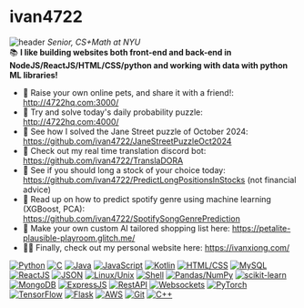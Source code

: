 # ivan4722
![header](https://i.imgur.com/ldbOX1J.png)
*Senior, CS+Math at NYU*\
📚 **I like building websites both front-end and back-end in NodeJS/ReactJS/HTML/CSS/python and working with data with python ML libraries!**
- 🐶 Raise your own online pets, and share it with a friend!: http://4722hq.com:3000/
- 🧩 Try and solve today's daily probability puzzle: http://4722hq.com:4000/
- 🧩 See how I solved the Jane Street puzzle of October 2024: https://github.com/ivan4722/JaneStreetPuzzleOct2024
- 🤖 Check out my real time translation discord bot: https://github.com/ivan4722/TranslaDORA
- 💸 See if you should long a stock of your choice today: https://github.com/ivan4722/PredictLongPositionsInStocks (not financial advice)
- 🎵 Read up on how to predict spotify genre using machine learning (XGBoost, PCA): https://github.com/ivan4722/SpotifySongGenrePrediction
- 🥑 Make your own custom AI tailored shopping list here: https://petalite-plausible-playroom.glitch.me/
- 🧍‍♂️ Finally, check out my personal website here: https://ivanxiong.com/

[![Python](https://img.shields.io/badge/-Python-3776AB?logo=python&logoColor=white&style=for-the-badge)](https://www.python.org/)
[![C](https://img.shields.io/badge/-C-A8B9CC?logo=c&logoColor=white&style=for-the-badge)](https://en.wikipedia.org/wiki/C_(programming_language))
[![Java](https://img.shields.io/badge/-Java-007396?logo=java&logoColor=white&style=for-the-badge)](https://www.java.com/)
[![JavaScript](https://img.shields.io/badge/-JavaScript-F7DF1E?logo=javascript&logoColor=black&style=for-the-badge)](https://developer.mozilla.org/en-US/docs/Web/JavaScript)
[![Kotlin](https://img.shields.io/badge/-Kotlin-0095D5?logo=kotlin&logoColor=white&style=for-the-badge)](https://kotlinlang.org/)
[![HTML/CSS](https://img.shields.io/badge/-HTML%2FCSS-E34F26?logo=html5&logoColor=white&style=for-the-badge)](https://developer.mozilla.org/en-US/docs/Web/HTML)
[![MySQL](https://img.shields.io/badge/-MySQL-4479A1?logo=mysql&logoColor=white&style=for-the-badge)](https://www.mysql.com/)
[![ReactJS](https://img.shields.io/badge/-ReactJS-61DAFB?logo=react&logoColor=white&style=for-the-badge)](https://reactjs.org/)
[![JSON](https://img.shields.io/badge/-JSON-000000?logo=json&logoColor=white&style=for-the-badge)](https://www.json.org/)
[![Linux/Unix](https://img.shields.io/badge/-Linux%2FUnix-000000?logo=linux&logoColor=white&style=for-the-badge)](https://www.linux.org/)
[![Shell](https://img.shields.io/badge/-Shell-5391FE?logo=gnu-bash&logoColor=white&style=for-the-badge)](https://www.gnu.org/software/bash/)
[![Pandas/NumPy](https://img.shields.io/badge/-Pandas%2FNumPy-4EABD6?logo=pandas&logoColor=white&style=for-the-badge)](https://pandas.pydata.org/)
[![scikit-learn](https://img.shields.io/badge/-scikit--learn-F7931E?logo=scikit-learn&logoColor=white&style=for-the-badge)](https://scikit-learn.org/)
[![MongoDB](https://img.shields.io/badge/-MongoDB-47A248?logo=mongodb&logoColor=white&style=for-the-badge)](https://www.mongodb.com/)
[![ExpressJS](https://img.shields.io/badge/-ExpressJS-000000?logo=express&logoColor=white&style=for-the-badge)](https://expressjs.com/)
[![RestAPI](https://img.shields.io/badge/-RestAPI-009688?logo=rest&logoColor=white&style=for-the-badge)](https://restfulapi.net/)
[![Websockets](https://img.shields.io/badge/-Websockets-4A90E2?logo=websocket&logoColor=white&style=for-the-badge)](https://developer.mozilla.org/en-US/docs/Web/API/WebSockets_API)
[![PyTorch](https://img.shields.io/badge/-PyTorch-EE4C2C?logo=pytorch&logoColor=white&style=for-the-badge)](https://pytorch.org/)
[![TensorFlow](https://img.shields.io/badge/-TensorFlow-FF6F00?logo=tensorflow&logoColor=white&style=for-the-badge)](https://www.tensorflow.org/)
[![Flask](https://img.shields.io/badge/-Flask-000000?logo=flask&logoColor=white&style=for-the-badge)](https://flask.palletsprojects.com/)
[![AWS](https://img.shields.io/badge/-AWS-232F3E?logo=amazon-aws&logoColor=white&style=for-the-badge)](https://aws.amazon.com/)
[![Git](https://img.shields.io/badge/-Git-F05032?logo=git&logoColor=white&style=for-the-badge)](https://git-scm.com/)
[![C++](https://img.shields.io/badge/-C++-00599C?logo=c%2B%2B&logoColor=white&style=for-the-badge)](https://isocpp.org/)
